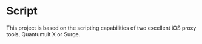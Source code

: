 # Script
This project is based on the scripting capabilities of two excellent iOS proxy tools, Quantumult X or Surge.

